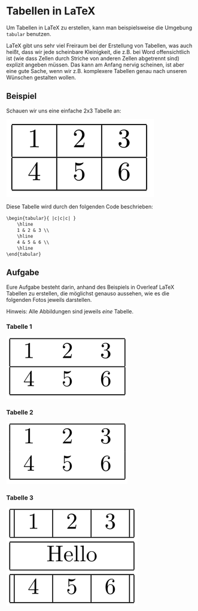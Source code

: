 # Tabellen in LaTeX 

Um Tabellen in LaTeX zu erstellen, kann man beispielsweise die Umgebung `tabular` benutzen. 

LaTeX gibt uns sehr viel Freiraum bei der Erstellung von Tabellen, was auch heißt, dass wir jede scheinbare Kleinigkeit, die z.B. bei Word offensichtlich ist (wie dass Zellen durch Striche von anderen Zellen abgetrennt sind) explizit angeben müssen. Das kann am Anfang nervig scheinen, ist aber eine gute Sache, wenn wir z.B. komplexere Tabellen genau nach unseren Wünschen gestalten wollen.

## Beispiel

Schauen wir uns eine einfache 2x3 Tabelle an: 

![](image.png)

Diese Tabelle wird durch den folgenden Code beschrieben: 

```
\begin{tabular}{ |c|c|c| } 
    \hline
    1 & 2 & 3 \\ 
    \hline
    4 & 5 & 6 \\ 
    \hline
\end{tabular}
```

## Aufgabe

Eure Aufgabe besteht darin, anhand des Beispiels in Overleaf LaTeX Tabellen zu erstellen, die möglichst genauso aussehen, wie es die folgenden Fotos jeweils darstellen. 

Hinweis: Alle Abbildungen sind jeweils *eine* Tabelle.

### Tabelle 1

![alt text](image-1.png)

### Tabelle 2

![alt text](image-2.png)

### Tabelle 3

![alt text](image-3.png)

